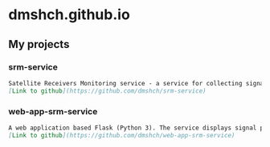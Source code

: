 # dmshch.github.io

## My projects

### srm-service

```markdown
Satellite Receivers Monitoring service - a service for collecting signal parameters from satellite receivers. 
[Link to github](https://github.com/dmshch/srm-service)
```

### web-app-srm-service

```markdown
A web application based Flask (Python 3). The service displays signal parameters received from satellite receivers. 
[Link to github](https://github.com/dmshch/web-app-srm-service)
```
